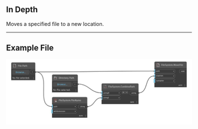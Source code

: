 ## In Depth
Moves a specified file to a new location.
___
## Example File

![MoveFile](./DSCore.IO.FileSystem.MoveFile_img.jpg)

